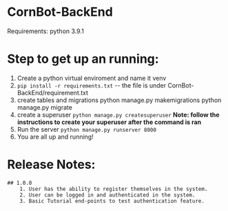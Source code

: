 # CornBot-BackEnd

Requirements:
  python 3.9.1

# Step to get up an running:
  1. Create a python virtual enviroment and name it venv
  2. `pip install -r requirements.txt`  -- the file is under
   CornBot-BackEnd/requirement.txt
  3. create tables and migrations
    python manage.py makemigrations
    python manage.py migrate
  4. create a superuser
    `python manage.py createsuperuser` **Note: follow the instructions to create your superuser after the command is ran**
  5. Run the server
   `python manage.py runserver 8000`
  6. You are all up and running!
  

  # Release Notes:
    ## 1.0.0
        1. User has the ability to register themselves in the system.
        2. User can be logged in and authenticated in the system.
        3. Basic Tutorial end-points to test authentication feature.
